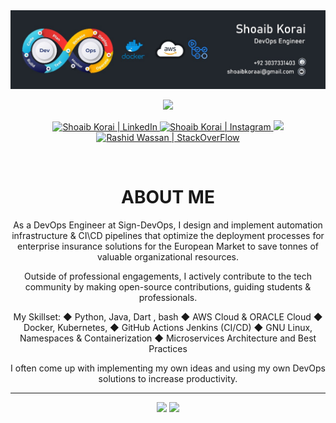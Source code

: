 <div align="center" width="50">
<!-- <img src="https://github.com/shoaibkorai/shoaibkorai/assets/assets/images/banner.jpeg"> -->
<img src="./assets/images/banner.jpeg">
  
<!-- ![image (1)](https://github.com/shoaibkorai/shoaibkorai/assets/60597290/51c9ebc3-038e-4751-9f40-8a28e9dca953) -->
<!-- ![image (1)](https://github.com/shoaibkorai/shoaibkorai/assets/images/banner.jpeg) -->
  
<div align="center">

<!-- <img src="https://tryhackme-badges.s3.amazonaws.com/rashidwassan.png" alt="TryHackMe"> --->
	
![](https://komarev.com/ghpvc/?username=shoaibkorai&color=blueviolet&label=Profile+Views)
	


<!--- social media icons, you can find them in assets directory of this repo --->
<!-- <a href="https://shoaibkorai">
    <img height="60" src="https://user-images.githubusercontent.com/60597290/173854214-c646c175-420c-40a6-b994-25acf90dcac4.png" />
</a>   -->
<a href="https://www.linkedin.com/in/shoaibkorai/">
  <img height="60" alt="Shoaib Korai | LinkedIn"  src="https://user-images.githubusercontent.com/60597290/173852531-4343e250-e3cb-4bdb-b84f-50695c64aa12.png"/>
</a> 
<a href="https://www.instagram.com/realshoaibkorai">
  <img height="60" alt="Shoaib Korai | Instagram"  src="https://user-images.githubusercontent.com/60597290/173852523-c34e15e4-dc3b-4c2a-a5a4-d460b96e4151.png" />
</a>
<a href="https://twitter.com/realshoaibkorai_">
    <img height="60" src="https://user-images.githubusercontent.com/60597290/173852545-4b8a3257-69ac-42ad-895e-bb842fd60372.png" />
</a> 
<a href="https://stackoverflow.com/users/15750590/rashid-wassan">
  <img height="60" alt="Rashid Wassan | StackOverFlow" src="https://user-images.githubusercontent.com/60597290/173852537-7dc3093c-1ecc-4106-b0b3-7aa572d0449d.png" />
</a>
<!-- <a href="https://www.youtube.com/c/shoaibkoa">
    <img height="60" src="https://user-images.githubusercontent.com/60597290/173852551-b848aea3-9d04-435a-9e1d-260f1c5d8942.png" />
<a href="https://dev.to/rashidwassan">
    <img height="60" src="https://user-images.githubusercontent.com/60597290/173852494-7b3ce86a-497d-4998-810e-35180b7bdea2.png" />
</a> -->

<!--- a bit of vertical space & languages text --->
<!-- <img height="65" alt="Languages and tools text" src="https://user-images.githubusercontent.com/60597290/152353234-0715ffd6-7680-4536-9fdc-ef1abc74c469.svg" /> -->

<div></div>
<!--- language icons --->
<!-- <img height="100" src="https://user-images.githubusercontent.com/60597290/152359293-4c3dc461-2be7-4d75-b5e3-6244637020e1.png" />
<img height="100" src="https://user-images.githubusercontent.com/60597290/152362823-eb0e032a-5c84-4832-803c-c77bf5b558a0.png" />
<img height="100" src="https://user-images.githubusercontent.com/60597290/152361790-b7faad3d-5f95-468a-aa51-e38f39419ec4.png" />
<img height="100" src="https://user-images.githubusercontent.com/60597290/152366251-81e7024b-81c6-422c-ae71-ad035850d030.png" />
<img height="100" src="https://user-images.githubusercontent.com/60597290/164893707-4c275cb6-c536-4173-bfc4-3d6cc1bdb6c1.png" />
<img height="100" src="https://user-images.githubusercontent.com/60597290/152366230-0d5c915e-b212-49cc-b5d5-00d50b1493f6.png" />
<img height="100" src="https://user-images.githubusercontent.com/60597290/152366154-ec1ddf07-fcf8-41f5-a5f8-ccfc331622a2.png" />
<img height="100" src="https://user-images.githubusercontent.com/60597290/152366741-4ebfc910-49b4-4365-829d-89f9a5873ff5.png" />
<img height="100" src="https://user-images.githubusercontent.com/60597290/152363164-01140f44-5328-4ea3-8d95-fec21af7e295.png" />
<img height="100" src="https://user-images.githubusercontent.com/60597290/152366195-2a7a5be2-acc8-485c-9908-861bcfaa3f2b.png" />
<img height="100" src="https://user-images.githubusercontent.com/60597290/164893694-944339f3-218e-42d6-9d4d-ba995da154de.png" />
<img height="100" src="https://user-images.githubusercontent.com/60597290/164893696-ca2416eb-9c23-4d26-b8ee-b699613e7c21.png" />
<img height="100" src="https://user-images.githubusercontent.com/60597290/164893699-33abe58d-bb7f-43b4-a63d-dcd93cf9ff6a.png" />
<img height="100" src="https://user-images.githubusercontent.com/60597290/164893705-6928f187-fa61-4174-abba-bfd8d93b6fb2.png" /> -->

&nbsp;

<h1 align="center">
  ABOUT ME
</h1>
  
<p><p/>	
As a DevOps Engineer at  Sign-DevOps, I design and implement automation infrastructure & CI\CD pipelines that optimize the deployment processes for enterprise insurance solutions for the European Market to save tonnes of valuable organizational resources. 

Outside of professional engagements, I actively contribute to the tech community by making open-source contributions, guiding students & professionals.

My Skillset:
◆ Python, Java, Dart , bash
◆ AWS Cloud & ORACLE Cloud
◆ Docker, Kubernetes,
◆ GitHub Actions  Jenkins (CI/CD)
◆ GNU Linux, Namespaces & Containerization
◆ Microservices Architecture and Best Practices

I often come up with implementing my own ideas and using my own DevOps solutions to increase productivity.

<div><div/>
<!--- adding 3D earth icon to show some love for the environment 🌏 
<img height="40" src="https://user-images.githubusercontent.com/60597290/152370900-69dce999-2e00-4227-9547-917fa1a4b06e.png" />
--->
<hr>
<p align="center">
  <img width="400px" src="https://github-readme-stats.vercel.app/api?username=shoaibkorai&theme=radical&hide_border=true&include_all_commits=true&count_private=true" />
  <!-- <img width="400px" height="300" src="https://github-readme-stats.vercel.app/api?username=shoaibkorai&theme=radical&hide_border=true&include_all_commits=true&count_private=true" /> -->
  <img width="400px"   src="https://github-readme-streak-stats.herokuapp.com/?user=shoaibkorai&theme=radical&hide_border=true" />
  <!-- <img width="400px" height="300" src="https://github-readme-streak-stats.herokuapp.com/?user=shoaibkorai&theme=radical&hide_border=true" /> -->
</p>

